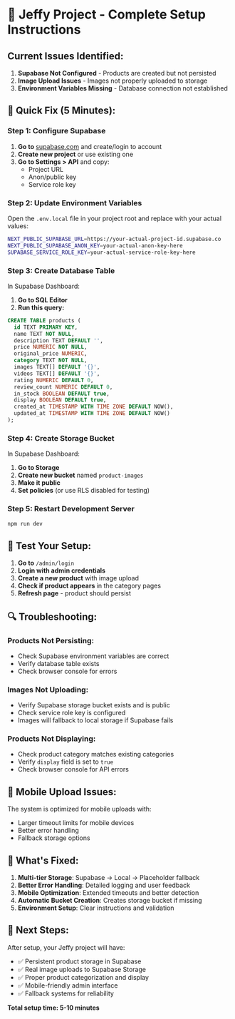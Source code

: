 # 🚀 Jeffy Project - Complete Setup Instructions

## Current Issues Identified:

1. **Supabase Not Configured** - Products are created but not persisted
2. **Image Upload Issues** - Images not properly uploaded to storage
3. **Environment Variables Missing** - Database connection not established

## 🔧 Quick Fix (5 Minutes):

### Step 1: Configure Supabase

1. **Go to** [supabase.com](https://supabase.com) and create/login to account
2. **Create new project** or use existing one
3. **Go to Settings > API** and copy:
   - Project URL
   - Anon/public key  
   - Service role key

### Step 2: Update Environment Variables

Open the `.env.local` file in your project root and replace with your actual values:

```bash
NEXT_PUBLIC_SUPABASE_URL=https://your-actual-project-id.supabase.co
NEXT_PUBLIC_SUPABASE_ANON_KEY=your-actual-anon-key-here
SUPABASE_SERVICE_ROLE_KEY=your-actual-service-role-key-here
```

### Step 3: Create Database Table

In Supabase Dashboard:
1. **Go to SQL Editor**
2. **Run this query:**

```sql
CREATE TABLE products (
  id TEXT PRIMARY KEY,
  name TEXT NOT NULL,
  description TEXT DEFAULT '',
  price NUMERIC NOT NULL,
  original_price NUMERIC,
  category TEXT NOT NULL,
  images TEXT[] DEFAULT '{}',
  videos TEXT[] DEFAULT '{}',
  rating NUMERIC DEFAULT 0,
  review_count NUMERIC DEFAULT 0,
  in_stock BOOLEAN DEFAULT true,
  display BOOLEAN DEFAULT true,
  created_at TIMESTAMP WITH TIME ZONE DEFAULT NOW(),
  updated_at TIMESTAMP WITH TIME ZONE DEFAULT NOW()
);
```

### Step 4: Create Storage Bucket

In Supabase Dashboard:
1. **Go to Storage**
2. **Create new bucket** named `product-images`
3. **Make it public**
4. **Set policies** (or use RLS disabled for testing)

### Step 5: Restart Development Server

```bash
npm run dev
```

## 🧪 Test Your Setup:

1. **Go to** `/admin/login` 
2. **Login with admin credentials**
3. **Create a new product** with image upload
4. **Check if product appears** in the category pages
5. **Refresh page** - product should persist

## 🔍 Troubleshooting:

### Products Not Persisting:
- Check Supabase environment variables are correct
- Verify database table exists
- Check browser console for errors

### Images Not Uploading:
- Verify Supabase storage bucket exists and is public
- Check service role key is configured
- Images will fallback to local storage if Supabase fails

### Products Not Displaying:
- Check product category matches existing categories
- Verify `display` field is set to `true`
- Check browser console for API errors

## 📱 Mobile Upload Issues:

The system is optimized for mobile uploads with:
- Larger timeout limits for mobile devices
- Better error handling
- Fallback storage options

## 🎯 What's Fixed:

1. **Multi-tier Storage**: Supabase → Local → Placeholder fallback
2. **Better Error Handling**: Detailed logging and user feedback
3. **Mobile Optimization**: Extended timeouts and better detection
4. **Automatic Bucket Creation**: Creates storage bucket if missing
5. **Environment Setup**: Clear instructions and validation

## 🚀 Next Steps:

After setup, your Jeffy project will have:
- ✅ Persistent product storage in Supabase
- ✅ Real image uploads to Supabase Storage
- ✅ Proper product categorization and display
- ✅ Mobile-friendly admin interface
- ✅ Fallback systems for reliability

**Total setup time: 5-10 minutes**